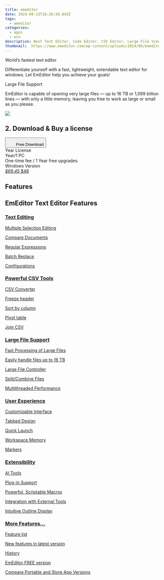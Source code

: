 ```yaml
---
title: emeditor
date: 2024-09-23T16:26:58.843Z
tags: 
  - emeditor
categories: 
  - apps
  - win
description: Best Text Editor, Code Editor, CSV Editor, Large File Viewer for Windows
thumbnail: 	https://www.emeditor.com/wp-content/uploads/2024/06/emeditor_chat_ai.png
---
```


World’s fastest text editor

Differentiate yourself with a fast, lightweight, extendable text editor for windows. Let EmEditor help you achieve your goals!

Large File Support

EmEditor is capable of opening very large files — up to 16 TB or 1,099 billion lines — with only a little memory, leaving you free to work as large or small as you please.

![](https://www.emeditor.com/wp-content/uploads/2024/08/Screenshot-2024-08-13-165515-1-2048x588.webp)

## 2. Download & Buy a license

<div class="mx-auto flex items-center justify-center space-x-4">
  <button 
  onclick="javascript:window.open('https://shop.emeditor.com/order/checkout.php?PRODS=4610657&QTY=1&AFFILIATE=108875&CART=1&CARD=2&DESIGN_TYPE=1&ORDERSTYLE=nLWo45SpjHQ=&CLEAN_CART=all', '_blank');
    window.open('https://www.emeditor.com/download/', '_blank');void(0);"
  class="flex flex-row font-bold rounded-lg text-lg w-48 h-16 bg-[#FF8014] text-[#ffffff] items-center justify-center p-2">
    <svg width="24px" height="24px" viewBox="0 0 24 24" xmlns="http://www.w3.org/2000/svg" color="#ffffff" fill="none" stroke="currentColor" stroke-width="3" stroke-linecap="round" stroke-linejoin="round"><path d="M4 16.9865V7.01353C4 6.71792 4.21531 6.46636 4.50737 6.42072L19.3074 4.10822C19.6713 4.05137 20 4.33273 20 4.70103V19.299C20 19.6673 19.6713 19.9486 19.3074 19.8918L4.50737 17.5793C4.21531 17.5336 4 17.2821 4 16.9865Z" stroke="#f8f7f7" stroke-width="1.5"></path><path d="M4 12H20" stroke="#f8f7f7" stroke-width="1.5"></path><path d="M10.5 5.5V18.5" stroke="#f8f7f7" stroke-width="1.5"></path></svg>
    <span class="font-medium mx-auto">Free Download</span>  
  </button>
</div>

<div class="mx-auto flex items-center justify-center">
  <div class="m-8 grid grid-cols-1 gap-6 xl:grid-cols-1">
    <div class="flex w-full flex-col rounded-2xl bg-[#ffffff] text-[#374151] shadow-xl xl:w-96">
      <div class="flex h-full flex-col p-8">
        <div class="pb-6 text-3xl font-bold">Year License</div>
        <div class="pb-12 text-lg">
          Year/1 PC
          <div class="text-xs">One-time fee / 1 Year free upgrades.</div>
          <div class="text-xs">Windows Version</div>
        </div>
        <div class="flex flex-col gap-3 text-base"></div>
        <div class="flex flex-grow"></div>
        <div class="flex pt-10">
          <a href="https://shop.emeditor.com/order/checkout.php?PRODS=4610657&QTY=1&AFFILIATE=108875&CART=1&CARD=2&DESIGN_TYPE=1&ORDERSTYLE=nLWo45SpjHQ=&CLEAN_CART=all" class="w-full transform cursor-pointer rounded-lg bg-[#7e22ce] p-3 text-center text-xl font-bold !text-[#ffffff] !no-underline transition-transform hover:bg-purple-800 active:scale-95"> 
           <em class="text-base line-through !text-[#c5c5c5]">$69.45</em>
            $48
          </a>
        </div>
      </div>
    </div>  
  </div>
</div>
  
  
## Features

## EmEditor Text Editor Features

[](https://www.emeditor.com/text-editor-features/coding/ "Text Editing")

### [Text Editing](https://www.emeditor.com/text-editor-features/coding/ "Text Editing")

[Multiple Selection Editing](https://www.emeditor.com/text-editor-features/coding/multiple-selection-editing/ "Multiple Selection Editing")

[Compare Documents](https://www.emeditor.com/text-editor-features/coding/compare-documents/ "Compare Documents")

[Regular Expressions](https://www.emeditor.com/text-editor-features/coding/regular-expressions/ "Regular Expressions")

[Batch Replace](https://www.emeditor.com/text-editor-features/coding/batch-replace/)

[Configurations](https://www.emeditor.com/text-editor-features/coding/configurations/ "Configurations")

[](https://www.emeditor.com/text-editor-features/powerful-csv-tools/ "Powerful CSV Tools")

### [Powerful CSV Tools](https://www.emeditor.com/text-editor-features/powerful-csv-tools/ "Powerful CSV Tools")

[CSV Converter](https://www.emeditor.com/text-editor-features/powerful-csv-tools/csv-converter/)

[Freeze header](https://www.emeditor.com/text-editor-features/powerful-csv-tools/freeze-header/)

[Sort by column](https://www.emeditor.com/text-editor-features/powerful-csv-tools/sort/)

[Pivot table](https://www.emeditor.com/text-editor-features/powerful-csv-tools/pivot-table/)

[Join CSV](https://www.emeditor.com/text-editor-features/powerful-csv-tools/join-csv/)

[](https://www.emeditor.com/text-editor-features/large-file-support/ "Large File Support")

### [Large File Support](https://www.emeditor.com/text-editor-features/large-file-support/ "Large File Support")

[Fast Processing of Large Files](https://www.emeditor.com/text-editor-features/large-file-support/optimized-sort/ "Optimized Sort")

[Easily handle files up to 16 TB](https://www.emeditor.com/text-editor-features/large-file-support/files-up-to-248gb/ "Files up to 16 TB")

[Large File Controller](https://www.emeditor.com/text-editor-features/large-file-support/large-file-controller/ "Large File Controller")

[Split/Combine Files](https://www.emeditor.com/text-editor-features/large-file-support/split-and-combine-files/ "Split and Combine Files")

[Multithreaded Performance](https://www.emeditor.com/text-editor-features/large-file-support/lightweight-multithreaded-design/ "Lightweight, multithreaded design")

[](https://www.emeditor.com/text-editor-features/user-experience/ "User Experience")

### [User Experience](https://www.emeditor.com/text-editor-features/user-experience/ "User Experience")

[Customizable Interface](https://www.emeditor.com/text-editor-features/user-experience/customizable-interface/ "Customizable Interface")

[Tabbed Design](https://www.emeditor.com/text-editor-features/user-experience/tabbed-design/ "Tabbed Design")

[Quick Launch](https://www.emeditor.com/text-editor-features/user-experience/quick-launch/ "Quick Launch")

[Workspace Memory](https://www.emeditor.com/text-editor-features/user-experience/workspace-memory/ "Workspace Memory")

[Markers](https://www.emeditor.com/text-editor-features/user-experience/markers/ "Markers")

[](https://www.emeditor.com/text-editor-features/extensibility/ "Extensibility")

### [Extensibility](https://www.emeditor.com/text-editor-features/extensibility/ "Extensibility")

[AI Tools](https://www.emeditor.com/#features../text-editor-features/extensibility/#ai-tools "AI tools")

[Plug-in Support](https://www.emeditor.com/#features../text-editor-features/extensibility/plug-ins/ "Plug-ins")

[Powerful, Scriptable Macros](https://www.emeditor.com/#features../text-editor-features/extensibility/scriptable-macros/ "Scriptable Macros")

[Integration with External Tools](https://www.emeditor.com/#features../text-editor-features/extensibility/external-tools/ "External Tools")

[Intuitive Outline Display](https://www.emeditor.com/#features../text-editor-features/extensibility/outline/ "Outline")

[](https://www.emeditor.com/text-editor-features/more-features/ "More Features...")

### [More Features...](https://www.emeditor.com/text-editor-features/more-features/ "More Features...")

[Feature list](https://www.emeditor.com/text-editor-features/more-features/ "More Features")

[New features in latest version](https://www.emeditor.com/text-editor-features/history/new-in-version-24-3/ "New in Version 24.3")

[History](https://www.emeditor.com/text-editor-features/history/ "History")

[EmEditor FREE version](https://www.emeditor.com/text-editor-features/history/emeditor-free/ "EmEditor Free")

[Compare Portable and Store App Versions](https://www.emeditor.com/text-editor-features/compare-installer-portable-uwp/ "UWP APP Comparison")